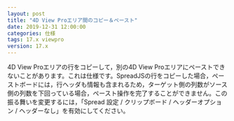 ```yaml
---
layout: post
title: "4D View Proエリア間のコピー＆ペースト"
date: 2019-12-31 12:00:00
categories: 仕様 
tags: 17.x viewpro
version: 17.x
---
```


4D View Proエリアの行をコピーして，別の4D View Proエリアにペーストできないことがあります。これは仕様です。SpreadJSの行をコピーした場合，ペーストボードには，行ヘッダも情報も含まれるため，ターゲット側の列数がソース側の列数を下回っている場合，ペースト操作を完了することができません。この振る舞いを変更するには，「Spread 設定 / クリップボード / ヘッダーオプション / ヘッダーなし」を有効にしてください。
